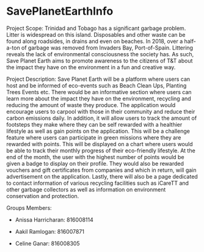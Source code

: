 # SavePlanetEarthInfo
Project Scope: Trinidad and Tobago has a significant garbage problem. Litter is widespread on this island. Disposables and other waste can be found along roadsides, in drains and even on beaches. In 2018, over a half-a-ton of garbage was removed from Invaders Bay, Port-of-Spain. Littering reveals the lack of environmental consciousness the society has. As such, Save Planet Earth aims to promote awareness to the citizens of T&T about the impact they have on the environment in a fun and creative way. 

Project Description:
Save Planet Earth will be a platform where users can host and be informed of eco-events such as Beach Clean Ups, Planting Trees Events etc. There would be an informative section where users can learn more about the impact they have on the environment, recycling and reducing the amount of waste they produce. The application would encourage users to carpool with those in their community and reduce their carbon emissions daily. In addition, it will allow users to track the amount of footsteps they make where they can be self rewarded with a healthier lifestyle as well as gain points on the application. This will be a challenge feature where users can participate in green missions where they are rewarded with points. This will be displayed on a chart where users would be able to track their monthly progress of their eco-friendly lifestyle. At the end of the month, the user with the highest number of points would be given a badge to display on their profile. They would also be rewarded vouchers and gift certificates from companies and which in return, will gain advertisement on the application. Lastly, there will also be a page dedicated to contact information of various recycling facilities such as iCareTT and other garbage collectors as well as information on environment conservation and protection.



Groups Members:
-	Anissa Harricharan: 816008114

-	Aakil Ramlogan: 816007871

-	Celine Ganar: 816008305

